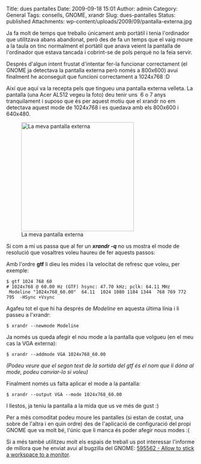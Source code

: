 Title: dues pantalles
Date: 2009-09-18 15:01
Author: admin
Category: General
Tags: consells, GNOME, xrandr
Slug: dues-pantalles
Status: published
Attachments: wp-content/uploads/2009/09/pantalla-externa.jpg

Ja fa molt de temps que treballo únicament amb portàtil i tenia l'ordinador que utilitzava abans abandonat, però des de fa un temps que el vaig moure a la taula on tinc normalment el portàtil que anava veient la pantalla de l'ordinador que estava tancada i cobrint-se de pols perquè no la feia servir.

Després d'algun intent frustat d'intentar fer-la funcionar correctament (el GNOME ja detectava la pantalla externa però només a 800x600) avui finalment he aconseguit que funcioni correctament a 1024x768 :D

Així que aquí va la recepta pels que tingueu una pantalla externa velleta. La pantalla (una Acer AL512 vegeu la foto) deu tenir uns  6 o 7 anys tranquilament i suposo que és per aquest motiu que el xrandr no em detectava aquest mode de 1024x768 i es quedava amb els 800x600 i 640x480.

<p>

<figure>
<img src="./wp-content/uploads/2009/09/pantalla-externa-300x290.jpg" title="pantalla-externa" class="size-medium wp-image-657" width="300" height="290" alt="La meva pantalla externa" />
<figcaption aria-hidden="true">La meva pantalla externa</figcaption>
</figure>

</p>

Si com a mi us passa que al fer un ***xrandr -q*** no us mostra el mode de resolució que vosaltres voleu haureu de fer aquests passos:

Amb l'ordre **gtf** li dieu les mides i la velocitat de refresc que voleu, per exemple:

    $ gtf 1024 768 60
    # 1024x768 @ 60.00 Hz (GTF) hsync: 47.70 kHz; pclk: 64.11 MHz
     Modeline "1024x768_60.00"  64.11  1024 1080 1184 1344  768 769 772 795  -HSync +Vsync

Agafeu tot el que hi ha després de *Modeline* en aquesta última línia i li passeu a l'xrandr:

    $ xrandr --newmode Modeline

Ja només us queda afegir el nou mode a la pantalla que volgueu (en el meu cas la VGA externa):

    $ xrandr --addmode VGA 1024x768_60.00

*(Podeu veure que el segon text de la sortida del gtf és el nom que li dóna al mode, podeu canviar-lo si voleu)*

Finalment només us falta aplicar el mode a la pantalla:

    $ xrandr --output VGA --mode 1024x768_60.00

I llestos, ja teniu la pantalla a la mida que us ve més de gust :)

Per a més comoditat podeu moure les pantalles (si estan de costat, una sobre de l'altra i en quin ordre) des de l'aplicació de configuració del propi GNOME que va molt bé, l'únic que li manca és poder afegir nous modes :(

Si a més també utilitzeu molt els espais de treball us pot interessar l'informe de millora que he enviat avui al bugzilla del GNOME: [595562 - Allow to stick a workspace to a monitor](https://bugzilla.gnome.org/show_bug.cgi?id=595562 "Informe de millora enviat al bugzilla del GNOME per permetre que en una pantalla es mostri permanentment un sol espai de treball").
